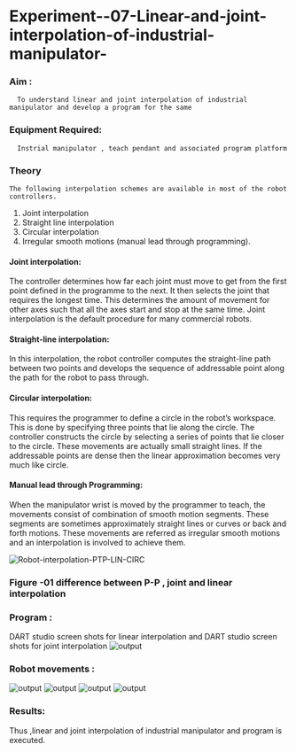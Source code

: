 # Experiment--07-Linear-and-joint-interpolation-of-industrial-manipulator-

### Aim :
      To understand linear and joint interpolation of industrial manipulator and develop a program for the same 
      
### Equipment Required: 
      Instrial manipulator , teach pendant and associated program platform 
      
### Theory 
    The following interpolation schemes are available in most of the robot controllers.
1. Joint interpolation
2. Straight line interpolation
3. Circular interpolation
4. Irregular smooth motions (manual lead through programming).
#### Joint interpolation: 
The controller determines how far each joint must move to get from the first point defined in the programme to the next. It then selects the joint that
requires the longest time. This determines the amount of movement for other axes such that all the axes start and stop at the same time. Joint interpolation is the default procedure for many commercial robots.

#### Straight-line interpolation: 
In this interpolation, the robot controller computes the straight-line path between two points and develops the sequence of addressable point along the path for the robot to pass through.

#### Circular interpolation: 
This requires the programmer to define a circle in the
robot’s workspace. This is done by specifying three points that lie along the circle. The controller constructs the circle by selecting a series of points that lie closer to the circle. These movements are actually small straight lines. If the addressable points are dense then the linear approximation becomes very much like circle.


#### Manual lead through Programming: 
When the manipulator wrist is moved by the programmer to teach, the movements consist of combination of smooth motion segments. These segments are sometimes approximately straight lines or curves or back and forth motions. These movements are referred as irregular smooth motions and an interpolation is involved to achieve them.




![Robot-interpolation-PTP-LIN-CIRC](https://user-images.githubusercontent.com/36288975/201615171-d0886aaa-8220-4b0c-8a1d-3d8a5c69c76a.png)

### Figure -01 difference between P-P , joint and linear interpolation 


### Program : 
DART studio screen shots for linear interpolation and DART studio screen shots for joint interpolation 
![output](https://github.com/Sucharithachowdary/Experiment--07-Linear-and-joint-interpolation-of-industrial-manipulator-/blob/main/robo%201.jpg?raw=true)






### Robot movements :
![output](https://github.com/Sucharithachowdary/Experiment--07-Linear-and-joint-interpolation-of-industrial-manipulator-/blob/main/robotics1new.jpg?raw=true)
![output](https://github.com/Sucharithachowdary/Experiment--07-Linear-and-joint-interpolation-of-industrial-manipulator-/blob/main/robotics2new.jpg?raw=true)
![output](https://github.com/Sucharithachowdary/Experiment--07-Linear-and-joint-interpolation-of-industrial-manipulator-/blob/main/robotics3new.jpeg?raw=true)
![output](https://github.com/Sucharithachowdary/Experiment--07-Linear-and-joint-interpolation-of-industrial-manipulator-/blob/main/robotics4new.jpeg?raw=true)
















### Results:  
Thus ,linear and joint interpolation of industrial manipulator and program is executed.
